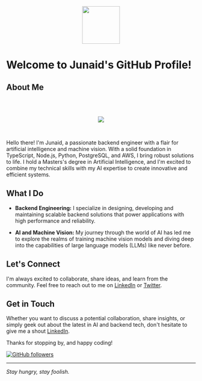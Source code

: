 <div id="header" align="center">
  <img src="https://media.giphy.com/media/M9gbBd9nbDrOTu1Mqx/giphy.gif" width="100"/>
</div>

# Welcome to Junaid's GitHub Profile!

## About Me
<br>
<br>

<p align="center">
  <a href="https://skillicons.dev">
    <img src="https://skillicons.dev/icons?i=js,ts,nodejs,aws,jest,linux,postgres,postman,py,rabbitmq,redis,regex,sequelize,tensorflow,bash,express,git,githubactions&theme=dark&perline=9" />
  </a>
</p>

<br>

Hello there! I'm Junaid, a passionate backend engineer with a flair for artificial intelligence and machine vision. With a solid foundation in TypeScript, Node.js, Python, PostgreSQL, and AWS, I bring robust solutions to life. I hold a Masters's degree in Artificial Intelligence, and I'm excited to combine my technical skills with my AI expertise to create innovative and efficient systems.

## What I Do

- **Backend Engineering:** I specialize in designing, developing and maintaining scalable backend solutions that power applications with high performance and reliability.

- **AI and Machine Vision:** My journey through the world of AI has led me to explore the realms of training machine vision models and diving deep into the capabilities of large language models (LLMs) like never before.


<!--
- **Cloud Expertise:** With AWS as my playground, I orchestrate cloud resources to build resilient and scalable infrastructures that meet the demands of modern applications.

-->
<!--
## Projects Highlights

### Machine Vision Magic
A collection of projects where I've put my AI and machine vision skills to work. From image recognition to object detection, witness the magic of AI in action.

### [Project Name]
A showcase of my expertise in backend engineering and AI integration. This project demonstrates how I've seamlessly integrated TypeScript, Node.js, and machine learning models to deliver an intelligent application that solves [problem statement].

### AWS Wonders
Explore how I leverage AWS services to create serverless architectures, implement efficient data storage with RDS, and deploy applications with a global reach using services like AWS Lambda and API Gateway.
-->

## Let's Connect

I'm always excited to collaborate, share ideas, and learn from the community. Feel free to reach out to me on [LinkedIn](https://www.linkedin.com/in/hbawah) or [Twitter](https://twitter.com/Skywalker427).

<!--
## Blog and Learning

Visit my personal blog where I write about my experiences, insights, and tips related to backend development, AI, and everything in between. Stay tuned for in-depth tutorials, best practices, and thought-provoking discussions.

-->

## Get in Touch

Whether you want to discuss a potential collaboration, share insights, or simply geek out about the latest in AI and backend tech, don't hesitate to give me a shout [LinkedIn](www.linkedin.com/in/hbawah).

Thanks for stopping by, and happy coding!

[![GitHub followers](https://img.shields.io/github/followers/Skywalker427?style=social)](https://github.com/Skywalker427)

---
_Stay hungry, stay foolish._




<!--
**Skywalker427/Skywalker427** is a ✨ _special_ ✨ repository because its `README.md` (this file) appears on your GitHub profile.

Here are some ideas to get you started:

- 🔭 I’m currently working on ...
- 🌱 I’m currently learning ...
- 👯 I’m looking to collaborate on ...
- 🤔 I’m looking for help with ...
- 💬 Ask me about ...
- 📫 How to reach me: ...
- 😄 Pronouns: ...
- ⚡ Fun fact: ...
-->

